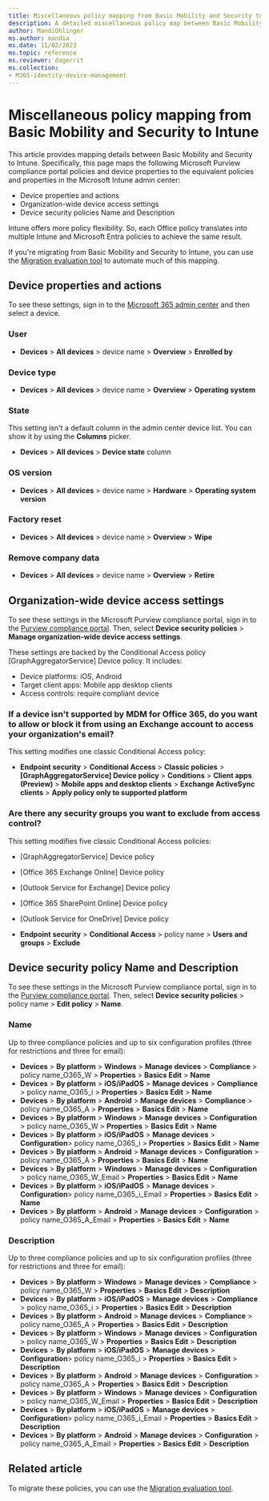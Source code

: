 ```yaml
---
title: Miscellaneous policy mapping from Basic Mobility and Security to Intune
description: A detailed miscellaneous policy map between Basic Mobility and Security access requirements and Intune.
author: MandiOhlinger
ms.author: mandia
ms.date: 11/02/2023
ms.topic: reference
ms.reviewer: dagerrit
ms.collection:
- M365-identity-device-management
---
```


# Miscellaneous policy mapping from Basic Mobility and Security to Intune

This article provides mapping details between Basic Mobility and Security to Intune. Specifically, this page maps the following Microsoft Purview compliance portal policies and device properties to the equivalent policies and properties in the Microsoft Intune admin center:

- Device properties and actions
- Organization-wide device access settings
- Device security policies Name and Description

Intune offers more policy flexibility. So, each Office policy translates into multiple Intune and Microsoft Entra policies to achieve the same result.

If you're migrating from Basic Mobility and Security to Intune, you can use the [Migration evaluation tool](migrate-to-intune.md) to automate much of this mapping.

## Device properties and actions

To see these settings, sign in to the [Microsoft 365 admin center](https://portal.office.com/adminportal/home#/MifoDevices) and then select a device.

### User

- **Devices** > **All devices** > device name > **Overview** > **Enrolled by**

### Device type

- **Devices** > **All devices** > device name > **Overview** > **Operating system**

### State

This setting isn't a default column in the admin center device list. You can show it by using the **Columns** picker.

- **Devices** > **All devices** > **Device state** column

### OS version

- **Devices** > **All devices** > device name > **Hardware** > **Operating system version**

### Factory reset

- **Devices** > **All devices** > device name > **Overview** > **Wipe**

### Remove company data

- **Devices** > **All devices** > device name > **Overview** > **Retire**

## Organization-wide device access settings

To see these settings in the Microsoft Purview compliance portal, sign in to the [Purview compliance portal](https://protection.office.com/devicev2). Then, select **Device security policies** > **Manage organization-wide device access settings**.

These settings are backed by the Conditional Access policy [GraphAggregatorService] Device policy. It includes:

- Device platforms: iOS, Android
- Target client apps: Mobile app desktop clients
- Access controls: require compliant device

### If a device isn't supported by MDM for Office 365, do you want to allow or block it from using an Exchange account to access your organization's email?

This setting modifies one classic Conditional Access policy:

- **Endpoint security** > **Conditional Access** > **Classic policies** > **[GraphAggregatorService] Device policy** > **Conditions** > **Client apps (Preview)** > **Mobile apps and desktop clients** > **Exchange ActiveSync clients** > **Apply policy only to supported platform**

### Are there any security groups you want to exclude from access control?

This setting modifies five classic Conditional Access policies:

- [GraphAggregatorService] Device policy
- [Office 365 Exchange Online] Device policy
- [Outlook Service for Exchange] Device policy
- [Office 365 SharePoint Online] Device policy
- [Outlook Service for OneDrive] Device policy

- **Endpoint security** > **Conditional Access** > policy name > **Users and groups** > **Exclude**

## Device security policy Name and Description

To see these settings in the Microsoft Purview compliance portal, sign in to the [Purview compliance portal](https://protection.office.com/devicev2). Then, select **Device security policies** > policy name > **Edit policy** > **Name**.

### Name

Up to three compliance policies and up to six configuration profiles (three for restrictions and three for email):

- **Devices** > **By platform** > **Windows** > **Manage devices** > **Compliance** > policy name_O365_W > **Properties** >  **Basics Edit** > **Name**
- **Devices** > **By platform** > **iOS/iPadOS** > **Manage devices** > **Compliance** > policy name_O365_i > **Properties** > **Basics Edit** > **Name**
- **Devices** > **By platform** > **Android** > **Manage devices** > **Compliance** > policy name_O365_A > **Properties** > **Basics Edit** > **Name**
- **Devices** > **By platform** > **Windows** > **Manage devices** > **Configuration** > policy name_O365_W > **Properties** >  **Basics Edit** > **Name**
- **Devices** > **By platform** > **iOS/iPadOS** > **Manage devices** > **Configuration**> policy name_O365_i > **Properties** > **Basics Edit** > **Name**
- **Devices** > **By platform** > **Android** > **Manage devices** > **Configuration** > policy name_O365_A > **Properties** > **Basics Edit** > **Name**
- **Devices** > **By platform** > **Windows** > **Manage devices** > **Configuration** > policy name_O365_W_Email > **Properties** >  **Basics Edit** > **Name**
- **Devices** > **By platform** > **iOS/iPadOS** > **Manage devices** > **Configuration**> policy name_O365_i_Email > **Properties** > **Basics Edit** > **Name**
- **Devices** > **By platform** > **Android** > **Manage devices** > **Configuration** > policy name_O365_A_Email > **Properties** > **Basics Edit** > **Name**

### Description

Up to three compliance policies and up to six configuration profiles (three for restrictions and three for email):

- **Devices** > **By platform** > **Windows** > **Manage devices** > **Compliance** > policy name_O365_W > **Properties** >  **Basics Edit** > **Description**
- **Devices** > **By platform** > **iOS/iPadOS** > **Manage devices** > **Compliance** > policy name_O365_i > **Properties** > **Basics Edit** > **Description**
- **Devices** > **By platform** > **Android** > **Manage devices** > **Compliance** > policy name_O365_A > **Properties** > **Basics Edit** > **Description**
- **Devices** > **By platform** > **Windows** > **Manage devices** > **Configuration** > policy name_O365_W > **Properties** >  **Basics Edit** > **Description**
- **Devices** > **By platform** > **iOS/iPadOS** > **Manage devices** > **Configuration**> policy name_O365_i > **Properties** > **Basics Edit** > **Description**
- **Devices** > **By platform** > **Android** > **Manage devices** > **Configuration** > policy name_O365_A > **Properties** > **Basics Edit** > **Description**
- **Devices** > **By platform** > **Windows** > **Manage devices** > **Configuration** > policy name_O365_W_Email > **Properties** >  **Basics Edit** > **Description**
- **Devices** > **By platform** > **iOS/iPadOS** > **Manage devices** > **Configuration**> policy name_O365_i_Email > **Properties** > **Basics Edit** > **Description**
- **Devices** > **By platform** > **Android** > **Manage devices** > **Configuration** > policy name_O365_A_Email > **Properties** > **Basics Edit** > **Description**

## Related article

To migrate these policies, you can use the [Migration evaluation tool](migrate-to-intune.md).
